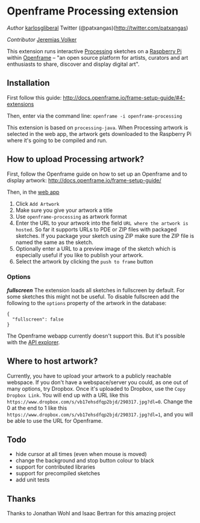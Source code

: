 # Openframe Processing extension

*Author* 
[karlosgliberal](http://labs.interzonas.info)
Twitter (@patxangas)(http://twitter.com/patxangas)

*Contributor*
[Jeremias Volker](http://www.jeremiasvolker.com)

This extension runs interactive [Processing](http://processing.org) sketches on a [Raspberry Pi](https://www.raspberrypi.org/) within [Openframe](http://openframe.io) – "an open source platform for artists, curators and art enthusiasts to share, discover and display digital art". 


## Installation

First follow this guide: http://docs.openframe.io/frame-setup-guide/#4-extensions

Then, enter via the command line: `openframe -i openframe-processing`

This extension is based on `processing-java`. When Processing artwork is selected in the web app, the artwork gets downloaded to the Raspberry Pi where it's going to be compiled and run.

## How to upload Processing artwork?

First, follow the Openframe guide on how to set up an Openframe and to display artwork: http://docs.openframe.io/frame-setup-guide/

Then, in the [web app](https://openframe.io/stream)  
1. Click `Add Artwork`
2. Make sure you give your artwork a title 
3. Use `openframe-processing` as artwork format
4. Enter the URL to your artwork into the field `URL where the artwork is hosted`. So far it supports URLs to PDE or ZIP files with packaged sketches. If you package your sketch using ZIP make sure the ZIP file is named the same as the sketch.
5. Optionally enter a URL to a preview image of the sketch which is especially useful if you like to publish your artwork.
6. Select the artwork by clicking the `push to frame` button

### Options

***fullscreen***
The extension loads all sketches in fullscreen by default. For some sketches this might not be useful. To disable fullscreen add the following to the `options` property of the artwork in the database: 

```
{
  "fullscreen": false
}
```

The Openframe webapp currently doesn't support this. But it's possible with the [API explorer](https://api.openframe.io/explorer/).

## Where to host artwork?

Currently, you have to upload your artwork to a publicly reachable webspace. If you don't have a webspace/server you could, as one out of many options, try Dropbox. Once it's uploaded to Dropbox, use the `Copy Dropbox Link`. You will end up with a URL like this `https://www.dropbox.com/s/vb17ehsdfqp2bjd/290317.jpg?dl=0`. Change the 0 at the end to 1 like this `https://www.dropbox.com/s/vb17ehsdfqp2bjd/290317.jpg?dl=1`, and you will be able to use the URL for Openframe.

## Todo

- hide cursor at all times (even when mouse is moved)
- change the background and stop button colour to black
- support for contributed libraries
- support for precompiled sketches
- add unit tests

## Thanks

Thanks to Jonathan Wohl and Isaac Bertran for this amazing project
